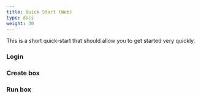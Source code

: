 ```yaml
---
title: Quick Start (Web)
type: docs
weight: 30
---
```


This is a short quick-start that should allow you to get started very quickly.

### Login
### Create box
### Run box
